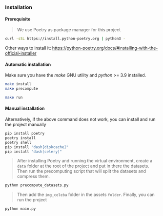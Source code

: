 ### Installation

#### Prerequisite

> We use Poetry as package manager for this project

```bash
curl -sSL https://install.python-poetry.org | python3 -
```

Other ways to install it: https://python-poetry.org/docs/#installing-with-the-official-installer

#### Automatic installation

Make sure you have the _make_ GNU utility and _python_ >= 3.9 installed.

```bash
make install
make precompute
```

```bash
make run
```

#### Manual installation

Alternatively, if the above command does not work, you can install and run the project manually

```bash
pip install poetry
poetry install
poetry shell
pip install "dash[diskcache]"
pip install "dash[celery]"
```

> After installing Poetry and running the virtual environment, create a `data` folder at the root of the project and put in there the datasets. Then run the precomputing script that will split the datasets and compress them.

```bash
python precompute_datasets.py
```

> Then add the `img_celeba` folder in the assets `folder`.
> Finally, you can run the project

```bash
python main.py
```
